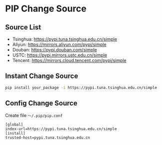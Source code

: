 # PIP Change Source

## Source List

- Tsinghua: https://pypi.tuna.tsinghua.edu.cn/simple
- Aliyun: https://mirrors.aliyun.com/pypi/simple
- Douban: https://pypi.douban.com/simple
- USTC: https://pypi.mirrors.ustc.edu.cn/simple
- Tencent: https://mirrors.cloud.tencent.com/pypi/simple

## Instant Change Source

```Bash
pip install your_package -i https://pypi.tuna.tsinghua.edu.cn/simple
```

## Config Change Source


Create file `～/.pip/pip.conf`
```Conf
[global]
index-url=https://pypi.tuna.tsinghua.edu.cn/simple
[install]
trusted-host=pypi.tuna.tsinghua.edu.cn
```